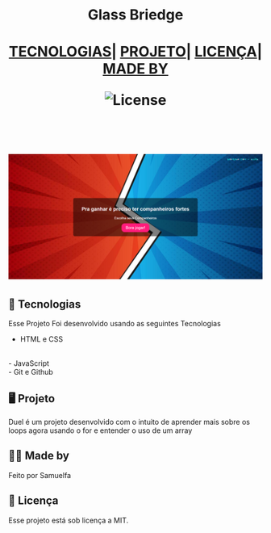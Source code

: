 <h1 align= "center">Glass Briedge<h1>


<p align="center">
</p>

<p align="center">
<a href="#tecnologias">TECNOLOGIAS</a>|
<a href="#️-projeto">PROJETO</a>|
<a href="#memo-licença">LICENÇA</a>|
<a href="#-made-by">MADE BY</a>
<p>

<p align="center">
  <img alt="License" src="https://img.shields.io/static/v1?label=license&message=MIT&color=49AA26&labelColor=000000">
</p>

<br>   

<p align="center">
<img alt="Preview" src="./GitHub/Preview.png"><img>
<p>

## 🚀 Tecnologias

Esse Projeto Foi desenvolvido usando as seguintes Tecnologias

- HTML e CSS
<br>
- JavaScript
<br>
- Git e Github

## 🖥️ Projeto

Duel é um projeto desenvolvido com o intuito de aprender mais sobre os loops agora usando o for e entender o uso de um array 

## 👨‍💻 Made by 

Feito por Samuelfa


## :memo: Licença

Esse projeto está sob licença a MIT. 



